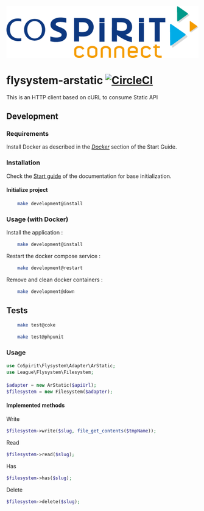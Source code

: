 <p align="center">
  <img src="doc/cospirit-connect.png">
</p>

# flysystem-arstatic [![CircleCI](https://circleci.com/gh/cospirit/flysystem-arstatic.svg?style=shield&circle-token=83d86dff77250ed8812fe50f0df7ad7085e14261)](https://circleci.com/gh/cospirit/flysystem-arstatic)

This is an HTTP client based on cURL to consume Static API

## Development

### Requirements

Install Docker as described in the [_Docker_](https://app.gitbook.com/@cospirit-connect/s/guide-de-demarrage/installation-des-projets/prerequis/docker) section of the Start Guide.

### Installation

Check the [Start guide](https://app.gitbook.com/@cospirit-connect/s/guide-de-demarrage/) of the documentation for base initialization.

#### Initialize project

```bash
    make development@install
```

### Usage (with Docker)

Install the application :
```bash
    make development@install
```

Restart the docker compose service :
```bash
    make development@restart
```

Remove and clean docker containers :
```bash
    make development@down
```

## Tests

```bash
    make test@coke
```
```bash
    make test@phpunit
```

### Usage

```php
use CoSpirit\Flysystem\Adapter\ArStatic;
use League\Flysystem\Filesystem;

$adapter = new ArStatic($apiUrl);
$filesystem = new Filesystem($adapter);
```

#### Implemented methods

Write
```php
$filesystem->write($slug, file_get_contents($tmpName));
```
    
Read
```php
$filesystem->read($slug);
```
    
Has
```php
$filesystem->has($slug);
```
    
Delete
```php
$filesystem->delete($slug);
```
